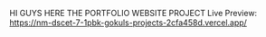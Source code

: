 HI GUYS HERE THE PORTFOLIO WEBSITE PROJECT
Live Preview:
https://nm-dscet-7-1pbk-gokuls-projects-2cfa458d.vercel.app/

